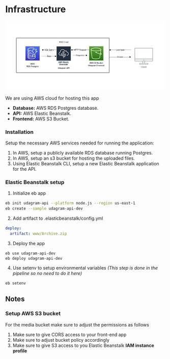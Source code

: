 # Infrastructure

![plot](./Infrastructure.jpg)

We are using AWS cloud for hosting this app
- __Database:__ AWS RDS Postgres database.
- __API:__ AWS Elastic Beanstalk.
- __Frontend:__ AWS S3 Bucket.


### Installation

Setup the necessary AWS services needed for running the application:

1. In AWS, setup a publicly available RDS database running Postgres.
1. In AWS, setup an s3 bucket for hosting the uploaded files. 
1. Using Elastic Beanstalk CLI, setup a new Elastic Beanstalk application for the API.

### Elastic Beanstalk setup
1. Initialize eb app
``` sh
eb init udagram-api --platform node.js --region us-east-1
eb create --sample udagram-api-dev
```
2. Add artifact to .elasticbeanstalk/config.yml
``` yml
deploy:
  artifact: www/Archive.zip
```
3. Deploy the app
``` shell
eb use udagram-api-dev
eb deploy udagram-api-dev
```
4. Use setenv to setup environmental variables _(This step is done in the pipeline so no need to do it here)_
``` sh
eb setenv
``` 

## Notes
### Setup AWS S3 bucket
For the media bucket make sure to adjust the permissions as follows
1. Make sure to give CORS access to your front-end app
2. Make sure to adjust bucket policy accordingly
3. Make sure to give S3 access to you Elastic Beanstalk __IAM instance profile__
